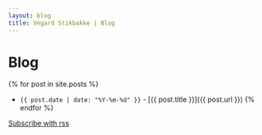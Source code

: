 ```yaml
---
layout: blog
title: Vegard Stikbakke | Blog
---
```


# Blog

{% for post in site.posts %}
- `{{ post.date | date: "%Y-%m-%d" }}` - [{{ post.title }}]({{ post.url }}) {% endfor %}

[Subscribe with rss](/feed.xml)
